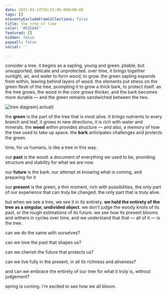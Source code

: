 ```yaml
---
date: 2021-03-14T20:53:40.000+00:00
tags: []
eleventyExcludeFromCollections: false
title: the tree of time
color: "#D1EAAE"
featured: []
hidden: false
paywall: false
social: ''

---
```

consider a tree. it begins as a sapling, young and green. pliable, but unsupported; delicate and unprotected. over time, it brings together sunlight, air, and water to form wood; to grow. the green sapling expands from within, leaving behind layers of wood. the elements put stress on the green flesh of the tree, prompting it to grow a thick bark, to protect itself. as the tree grows, the wood in the core grows thicker, and the bark becomes more durable — and the green remains sandwiched between the two.

![tree diagram](/assets/uploads/tree-core-2.png){.actual}

the **green** is the part of the tree that is most alive. it brings nutrients to every branch and leaf, it grows in new directions, it is rich with water and minerals. the **wood** within provides structure — and also, a memory of how the tree used to take up space. the **bark** anticipates challenges and protects the green.

time, for us humans, is like a tree in this way.

our **past** is the wood: a document of everything we used to be, providing structure and stability for what we are now.

our **future** is the bark: our attempt at knowing what is coming, and preparing for it

our **present** is the green; a thin moment, rich with possibilities, the only part of our experience that can truly be changed. the only part that is truly alive.

but when we see a tree, we see it in its entirety. **we hold the entirety of the tree as a singular, undivided object**. we don't judge the woody knots of its past, or the rough estimations of its future. we see how its present blooms and withers in cycles over time, and we understand that that — all of it — is the tree.

can we do the same with ourselves?

can we love the past that shapes us?

can we cherish the future that protects us?

can we live fully in the present, in all its richness and aliveness?

and can we embrace the entirety of our tree for what it truly is, without judgement?

spring is coming. i'm excited to see how we all bloom.